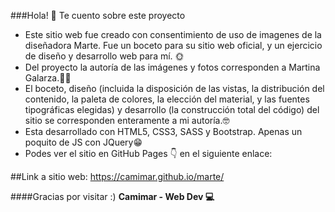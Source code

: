###Hola! 🌈 Te cuento sobre este proyecto

- Este sitio web fue creado con consentimiento de uso de imagenes de la diseñadora Marte. Fue un boceto para su sitio web oficial, y un ejercicio de diseño y desarrollo web para mí. 🌞 
- Del proyecto la autoría de las imágenes y fotos corresponden a Martina Galarza.🤙🏻
- El boceto, diseño (incluida la disposición de las vistas, la distribución del contenido, la paleta de colores, la elección del material, y las fuentes tipográficas elegidas) y desarrollo (la construcción total del código) del sitio se corresponden enteramente a mi autoría.🤓
- Esta desarrollado con HTML5, CSS3, SASS y Bootstrap.  Apenas un poquito de JS con JQuery😁
- Podes ver el sitio en GitHub Pages 👇 en el siguiente enlace:

##Link a sitio web: https://camimar.github.io/marte/

####Gracias por visitar :)
**Camimar - Web Dev 💻**